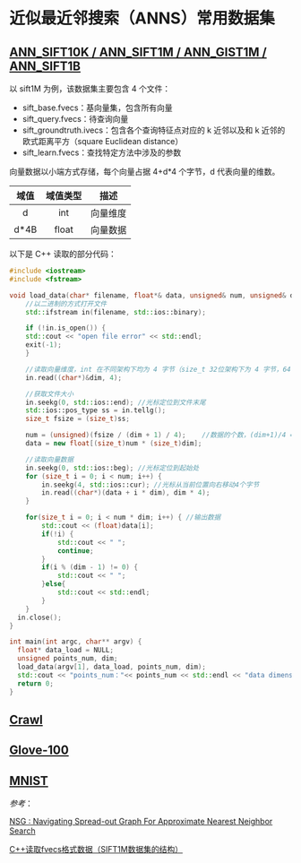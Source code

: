 # 近似最近邻搜索（ANNS）常用数据集

## [ANN_SIFT10K / ANN_SIFT1M / ANN_GIST1M / ANN_SIFT1B](http://corpus-texmex.irisa.fr/)

以 sift1M 为例，该数据集主要包含 4 个文件：

* sift_base.fvecs：基向量集，包含所有向量
* sift_query.fvecs：待查询向量
* sift_groundtruth.ivecs：包含各个查询特征点对应的 k 近邻以及和 k 近邻的欧式距离平方（square Euclidean distance）
* sift_learn.fvecs：查找特定方法中涉及的参数

向量数据以小端方式存储，每个向量占据 4+d*4 个字节，d 代表向量的维数。


|  域值     |     域值类型 |   描述   |
| :-------: |:-----------:| :------: |
|     d    |   int |  向量维度  |
|     d*4B | float | 向量数据   |

以下是 C++ 读取的部分代码：

```cpp
#include <iostream>
#include <fstream>

void load_data(char* filename, float*& data, unsigned& num, unsigned& dim) { 
    //以二进制的方式打开文件
    std::ifstream in(filename, std::ios::binary);	

    if (!in.is_open()) {
    std::cout << "open file error" << std::endl;
    exit(-1);
    }

    //读取向量维度，int 在不同架构下均为 4 字节（size_t 32位架构下为 4 字节，64 位架构下为 8 字节）
    in.read((char*)&dim, 4);	

    //获取文件大小
    in.seekg(0, std::ios::end);	//光标定位到文件末尾
    std::ios::pos_type ss = in.tellg();	
    size_t fsize = (size_t)ss;

    num = (unsigned)(fsize / (dim + 1) / 4);	//数据的个数，(dim+1)/4 = dim * 4 + dim
    data = new float[(size_t)num * (size_t)dim];

    //读取向量数据
    in.seekg(0, std::ios::beg);	//光标定位到起始处
    for (size_t i = 0; i < num; i++) {
        in.seekg(4, std::ios::cur);	//光标从当前位置向右移动4个字节
        in.read((char*)(data + i * dim), dim * 4);
    }

    for(size_t i = 0; i < num * dim; i++) {	//输出数据
        std::cout << (float)data[i];
        if(!i) {
            std::cout << " ";
            continue;
        }
        if(i % (dim - 1) != 0) {
            std::cout << " ";
        }else{
            std::cout << std::endl;
        }
    }
  in.close();
}

int main(int argc, char** argv) {
  float* data_load = NULL;
  unsigned points_num, dim;
  load_data(argv[1], data_load, points_num, dim);
  std::cout << "points_num："<< points_num << std::endl << "data dimension：" << dim << std::endl;
  return 0;
}
```

## [Crawl](http://commoncrawl.org/)

## [Glove-100](https://nlp.stanford.edu/projects/glove/)

## [MNIST](http://yann.lecun.com/exdb/mnist/)


*参考*：

[NSG : Navigating Spread-out Graph For Approximate Nearest Neighbor Search](https://github.com/ZJULearning/nsg)

[C++读取fvecs格式数据（SIFT1M数据集的结构）](https://mzwang.top/2019/08/12/anns-nsg-code2/)




